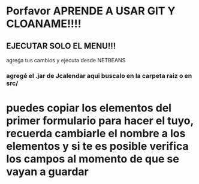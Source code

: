 # Porfavor APRENDE A USAR GIT Y CLOANAME!!!!
## EJECUTAR SOLO EL MENU!!!

agrega tus cambios y ejecuta desde NETBEANS

### agregé el .jar de Jcalendar aqui buscalo en la carpeta raiz o en src/

# puedes copiar los elementos del primer formulario para hacer el tuyo, recuerda cambiarle el nombre a los elementos y si te es posible verifica los campos al momento de que se vayan a guardar
